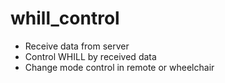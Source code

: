 # whill_control

* Receive data from server
* Control WHILL by received data
* Change mode control in remote  or wheelchair